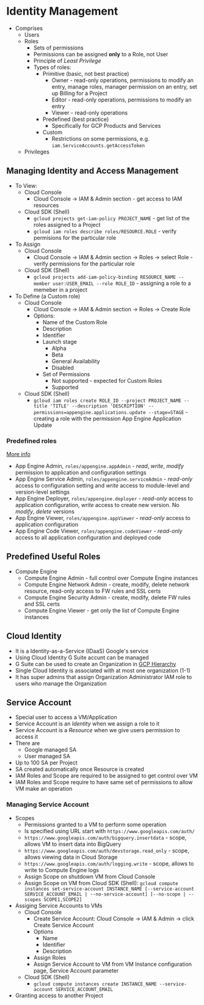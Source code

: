# Identity Management

* Comprises
  * Users
  * Roles
    * Sets of permissions
    * Permissions can be assigned **only** to a Role, not User
    * Principle of *Least Privilege*
    * Types of roles:
      * Primitive (basic, not best practice)
        * Owner - read-only operations, permissions to modify an entry, manage roles, manager permission on an entry, set up Billing for a Project
        * Editor - read-only operations, permissions to modify an entry
        * Viewer - read-only operations
      * Predefined (best practice)
        * Specifically for GCP Products and Services
      * Custom
        * Restrictions on some permissions, e.g. `iam.ServiceAccounts.getAccessToken`
  * Privileges

## Managing Identity and Access Management

* To View:
  * Cloud Console
    * Cloud Console -> IAM & Admin section - get access to IAM resources
  * Cloud SDK (Shell)
    * `gcloud projects get-iam-policy PROJECT_NAME` - get list of the roles assigned to a Project
    * `gcloud iam roles describe roles/RESOURCE.ROLE` - verify permisions for the particular role
* To Assign
  * Cloud Console
    * Cloud Console -> IAM & Admin section -> Roles -> select Role - verify permissions for the particular role
  * Cloud SDK (Shell)
    * `gcloud projects add-iam-policy-binding RESOURCE_NAME --member user:USER_EMAIL --role ROLE_ID` - assigning a role to a memeber in a project
* To Define (a Custom role)
  * Cloud Console
    * Cloud Console -> IAM & Admin section -> Roles -> Create Role
    * Options:
      * Name of the Custom Role
      * Description
      * Identifier
      * Launch stage
        * Alpha
        * Beta
        * General Availability
        * Disabled
      * Set of Permissions
        * Not supported - expected for Custom Roles
        * Supported
  * Cloud SDK (Shell)
    * `gcloud iam roles create ROLE_ID --project PROJECT_NAME --title 'TITLE' --description 'DESCRIPTION' --permissions=appengine.applications.update --stage=STAGE` - creating a role with the permission App Engine Application Update

### Predefined roles

[More info](https://cloud.google.com/iam/docs/understanding-roles)

* App Engine Admin, `roles/appengine.appAdmin` - *read*, *write*, *modify* permission to application and configuration settings
* App Engine Service Admin, `roles/appengine.serviceAdmin` - *read-only* access to configuration setting and *write* access to module-level and version-level settings
* App Engine Deployer, `roles/appengine.deployer` - *read-only* access to application configuration, *write* access to create new version. No *modify*, *delete* versions
* App Engine Viewer, `roles/appengine.appViewer` - *read-only* access to application configuration
* App Engine Code Viewer, `roles/appengine.codeViewer` - *read-only* access to all application configuration and deployed code

## Predefined Useful Roles

* Compute Engine
  * Compute Engine Admin - full control over Compute Engine instances
  * Compute Engine Network Admin - create, modify, delete network resource, read-only access to FW rules and SSL certs
  * Compute Engine Security Admin - create, modify, delete FW rules and SSL certs
  * Compute Engine Viewer - get only the list of Compute Engine instances

## Cloud Identity

* It is a Identity-as-a-Service (IDaaS) Google's service
* Using Cloud Identity G Suite accunt can be managed
* G Suite can be used to create an Organization in [GCP Hierarchy](09_Organization_and_Billing.md)
* Single Cloud Identity is associated with at most one organization (1-1)
* It has super admins that assign Organization Administrator IAM role to users who manage the Organization

## Service Account

* Special user to access a VM/Application
* Service Account is an *Identity* when we assign a role to it
* Service Account is a *Resource* when we give users permission to access it
* There are
  * Google managed SA
  * User managed SA
* Up to 100 SA per Project
* SA created automatically once Resource is created
* IAM Roles and Scope are required to be assigned to get control over VM
* IAM Roles and Scope require to have same set of permissions to allow VM make an operation

### Managing Service Account

* Scopes
  * Permissions granted to a VM to perform some operation
  * Is specified using URL start with `https://www.googleapis.com/auth/`
  * `https://www.googleapis.com/auth/bigquery.insertdata` - scope, allows VM to insert data into BigQuery
  * `https://www.googleapis.com/auth/devstorage.read_only` - scope, allows viewing data in Cloud Storage
  * `https://www.googleapis.com/auth/logging.write` - scope, allows to write to Compute Engine logs
  * Assign Scope on shutdown VM from Cloud Console
  * Assign Scope on VM from Cloud SDK (Shell): `gcloud compute instances set-service-account INSTANCE_NAME [--service-account SERVICE_ACCOUNT_EMAIL | --no-service-account] [--no-scope | --scopes SCOPE1,SCOPE2]`
* Assiging Service Accounts to VMs
  * Cloud Console
    * Create Service Account: Cloud Console -> IAM & Admin -> click Create Service Account
    * Options
      * Name
      * Identifier
      * Description
    * Assign Roles
    * Assign Service Account to VM from VM Instance configuration page, Service Account parameter
  * Cloud SDK (Shell)
    * `gcloud compute instances create INSTANCE_NAME --service-account SERVICE_ACCOUNT_EMAIL`
* Granting access to another Project
